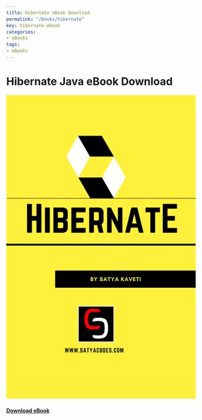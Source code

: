 ```yaml
---
title: Hibernate eBook Download
permalink: "/books/hibernate"
key: hibernate-ebook
categories:
- eBooks
tags:
- eBooks
---
```



# Hibernate Java eBook Download

<div class="card">
  <div class="card__image">
    <img class="image" src="/assets/books/hibernate_book.png"/>
  </div>
  <div class="card__content">
    <div class="card__header">
      <h4><a class="button button--success button--rounded button--lg" href="hibernate.pdf"><i class="fas fa-download"></i> Download eBook</a>
</h4>
    </div>
  </div>
</div>